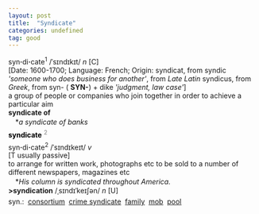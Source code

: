 ```yaml
---
layout: post
title:  "Syndicate"
categories: undefined
tag: good
---
```

<DIV style="MARGIN: 0px 0px 5px">syn<B>·</B>di<B>·</B>cate<SUP>1</SUP> /ˈsɪndɪkɪt/ <I>n</I> [C] <BR>[Date: 1600-1700; Language: French; Origin: syndicat, from syndic <I>'someone who does business for another'</I>, from <I>Late Latin</I> syndicus, from <I>Greek</I>, from syn- ( <B>SYN-</B>) + dike <I>'judgment, law case'</I>]<BR>a group of people or companies who join together in order to achieve a particular aim<BR><B>syndicate of</B><BR>　*<I>a syndicate of banks</I></DIV>
<DIV style="COLOR: #808080; MARGIN: 0px 0px 5px; LINE-HEIGHT: normal"><SPAN style="FONT-SIZE: 10.5pt; COLOR: #000000; LINE-HEIGHT: normal"><B>syndicate</B></SPAN> <SUP style="FONT-SIZE: 83%; LINE-HEIGHT: normal">2</SUP> &nbsp;</DIV>
<DIV style="MARGIN: 0px 0px 5px">syn<B>·</B>di<B>·</B>cate<SUP>2</SUP> /ˈsɪndɪkeɪt/ <I>v</I> <BR>[T usually passive] <BR>to arrange for written work, photographs etc to be sold to a number of different newspapers, magazines etc<BR>　*<I>His column is syndicated throughout America.</I><BR><B>&gt;syndication</B> /ˌsɪndɪˈkeɪʃən/ <I>n</I> [U]</DIV>
<DIV style="MARGIN: 0px 0px 5px">
<DIV style="MARGIN: 4px 0px">syn.: &nbsp;<A href="{{ site.baseurl }}/consortium"><U>consortium</U></A> &nbsp;<A href="{{ site.baseurl }}/crime%20syndicate"><U>crime syndicate</U></A> &nbsp;<A href="{{ site.baseurl }}/family"><U>family</U></A> &nbsp;<A href="{{ site.baseurl }}/mob"><U>mob</U></A> &nbsp;<A href="{{ site.baseurl }}/pool"><U>pool</U></A></DIV></DIV>
